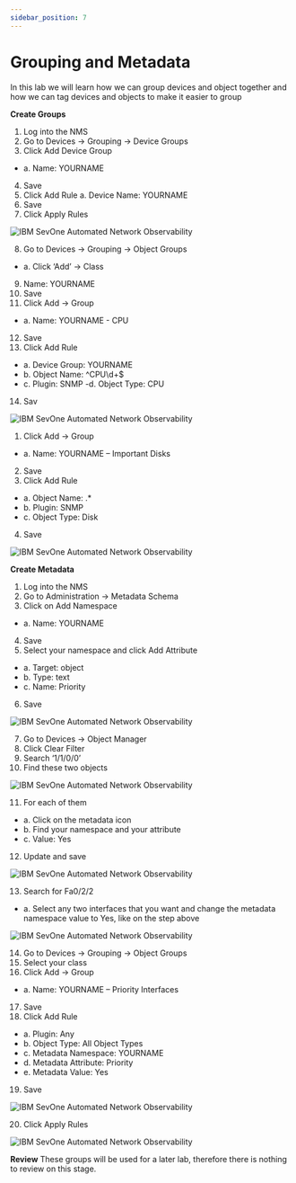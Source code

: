 ```yaml
---
sidebar_position: 7
---
```


# Grouping and Metadata

In this lab we will learn how we can group devices and object together and how we can tag devices and objects to make it easier to group

**Create Groups**

1. Log into the NMS
2. Go to Devices -> Grouping -> Device Groups
3. Click Add Device Group
- a. Name: YOURNAME

4. Save
5. Click Add Rule
a. Device Name: YOURNAME
6. Save
7. Click Apply Rules

![IBM SevOne Automated Network Observability](img/groupmeta/gm-1.png)

8. Go to Devices -> Grouping -> Object Groups
- a. Click ‘Add’ -> Class
9. Name: YOURNAME
10. Save
11. Click Add -> Group
- a. Name: YOURNAME - CPU
12. Save
13. Click Add Rule
- a. Device Group: YOURNAME
- b. Object Name: ^CPU\d+$
- c. Plugin: SNMP
 -d. Object Type: CPU
14. Sav

![IBM SevOne Automated Network Observability](img/groupmeta/gm-2.png)

1. Click Add -> Group
- a. Name: YOURNAME – Important Disks
2.	Save
3. Click Add Rule
- a. Object Name: .*
- b. Plugin: SNMP
- c. Object Type: Disk
4. Save

![IBM SevOne Automated Network Observability](img/groupmeta/gm-3.png)

**Create Metadata**

1. Log into the NMS
2. Go to Administration -> Metadata Schema
3. Click on Add Namespace
- a. Name: YOURNAME
4. Save
5. Select your namespace and click Add Attribute
- a. Target: object
- b. Type: text
- c. Name: Priority
6. Save

![IBM SevOne Automated Network Observability](img/groupmeta/gm-4.png)

7. Go to Devices -> Object Manager
8. Click Clear Filter
9. Search ‘1/1/0/0’
10. Find these two objects

![IBM SevOne Automated Network Observability](img/groupmeta/gm-5.png)

11. For each of them
- a. Click on the metadata icon
- b. Find your namespace and your attribute
- c. Value: Yes
12. Update and save

![IBM SevOne Automated Network Observability](img/groupmeta/gm-6.png)

13. Search for Fa0/2/2
- a. Select any two interfaces that you want and change the metadata namespace value to Yes, like on the step above

![IBM SevOne Automated Network Observability](img/groupmeta/gm-7.png)

14. Go to Devices -> Grouping -> Object Groups
15. Select your class
16. Click Add -> Group
- a. Name: YOURNAME – Priority Interfaces
17. Save
18. Click Add Rule
- a. Plugin: Any
- b. Object Type: All Object Types
- c. Metadata Namespace: YOURNAME
- d. Metadata Attribute: Priority
- e. Metadata Value: Yes
19. Save

![IBM SevOne Automated Network Observability](img/groupmeta/gm-8.png)

20. Click Apply Rules

![IBM SevOne Automated Network Observability](img/groupmeta/gm-9.png)

**Review**
These groups will be used for a later lab, therefore there is nothing to review on this stage.
